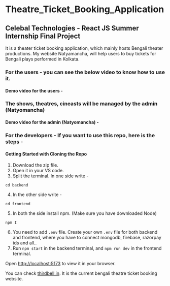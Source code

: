 # Theatre_Ticket_Booking_Application

## Celebal Technologies - React JS Summer Internship Final Project

It is a theater ticket booking application, which mainly hosts Bengali theater productions. My website Natyamancha, will help users to buy tickets for Bengali plays performed in Kolkata.

### For the users - you can see the below video to know how to use it.

#### Demo video for the users - 


### The shows, theatres, cineasts will be managed by the admin (Natyomancha)

#### Demo video for the admin (Natyomancha) -


### For the developers - If you want to use this repo, here is the steps - 


#### Getting Started with Cloning the Repo

1. Download the zip file.
2. Open it in your VS code. 
3. Split the terminal. In one side write - 

``` 
cd backend
```

4. In the other side write - 

```
cd frontend
```

5. In both the side install npm. (Make sure you have downloaded Node)

```
npm I
```

6. You need to add `.env` file. Create your own `.env` file for both backend and frontend, where you have to connect mongodb, firebase, razorpay ids and all..
7. Run `npm start` in the backend terminal, and `npm run dev` in the frontend terminal.

Open [http://localhost:5173](http://localhost:5173) to view it in your browser.


You can check [thirdbell.in](https://www.thirdbell.in/). It is the current bengali theatre ticket booking website.





